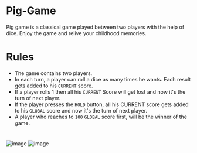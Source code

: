 # Pig-Game

Pig game is a classical game played between two players with the help of dice. Enjoy the game and relive your childhood memories.
# Rules 
- The game contains two players.
- In each turn, a player can roll a dice as many times he wants. Each result gets added to his ```CURRENT``` score.
- If a player rolls 1 then all his ```CURRENT``` Score will get lost and now it's the turn of next player.
- If the player presses the ```HOLD``` button, all his CURRENT score gets added to his ```GLOBAL``` score and now it's the turn of next player.
- A player who reaches to ```100``` ```GLOBAL``` score first, will be the winner of the game.
#
![image](https://user-images.githubusercontent.com/90456532/221397394-3c8d0706-f4aa-4871-8e37-37186677a6c6.png)
![image](https://user-images.githubusercontent.com/90456532/221397475-5cab6949-4802-42a9-ba71-c33167c577f4.png)

